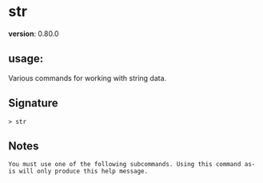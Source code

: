 # str

**version**: 0.80.0

## **usage**:

Various commands for working with string data.

## Signature

`> str `

## Notes

```text
You must use one of the following subcommands. Using this command as-is will only produce this help message.
```
